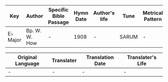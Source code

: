 Key | Author   | Specific Bible Passage     |Hymn Date |Author's life |Tune |Metrical Pattern   |Composer/Source
-- | --------- | ---------------------------|----------|--------------|-----|-------------------|-------------  
E♭ Major |Bp. W. W. How |- |1908 |- |SARUM |- |J. Barnby

Original Language | Translater | Translation Date   | Translater's Life  
----------------- | --------- | --------------------|-------------     
\- |- |- |-
